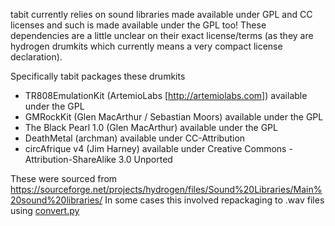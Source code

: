tabit currently relies on sound libraries made available under GPL and CC licenses and such is made available under the GPL too!
These dependencies are a little unclear on their exact license/terms (as they are hydrogen drumkits which currently means a very compact license declaration).

Specifically tabit packages these drumkits
   - TR808EmulationKit (ArtemioLabs [http://artemiolabs.com]) available under the GPL
   - GMRockKit (Glen MacArthur / Sebastian Moors) available under the GPL
   - The Black Pearl 1.0 (Glen MacArthur) available under the GPL
   - DeathMetal (archman) available under CC-Attribution
   - circAfrique v4 (Jim Harney) available under Creative Commons - Attribution-ShareAlike 3.0 Unported

These were sourced from https://sourceforge.net/projects/hydrogen/files/Sound%20Libraries/Main%20sound%20libraries/
In some cases this involved repackaging to .wav files using [convert.py](scripts/convert.py)
